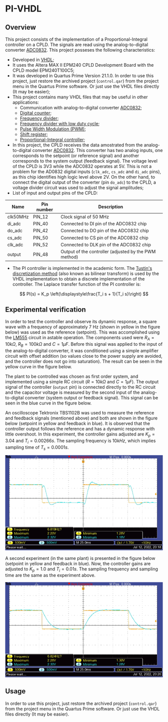 # PI-VHDL

## Overview

This project consists of the implementation of a Proportional-Integral controller on a CPLD. The signals are read using the analog-to-digital converter [ADC0832](https://www.ti.com/product/ADC0832-N). This project posseses the following characteristics:

- Developed in [VHDL](https://en.wikipedia.org/wiki/VHDL);
- It uses the Altera MAX II EPM240 CPLD Development Board with the CPLD model EPM240T100C5;
- It was developed in Quartus Prime Version 21.1.0. In order to use this project, just restore the archived project (`control.qar`) from the project menu in the Quartus Prime software. Or just use the VHDL files directly (It may be easier);
- This project contains many VHDL files that may be useful in other applications:
    - Communication with analog-to-digital converter [ADC0832](./adc0832.vhd);
    - [Digital counter](./counter.vhd);
    - [Frequency divider](./freq_divider.vhd);
    - [Frequency divider with low duty cycle](./freq_divider_low.vhd);
    - [Pulse Width Modulation (PWM)](./pwm.vhd);
    - [Shift register](./shift_register.vhd);
    - [Proportional-Integral controller](./pi_control.vhd);
- In this project, the CPLD receives the data amostrated from the analog-to-digital converter [ADC0832](https://www.ti.com/product/ADC0832-N). This converter has two analog inputs, one corresponds to the setpoint (or reference signal) and another corresponds to the system output (feedback signal). The voltage level of the CPLD is 3V3 while the ADC0832 operates at 5V. This is not a problem for the AD0832 digital inputs (`clk_adc`, `cs_adc` and `di_adc` pins), as this chip identifies high logic level above 2V. On the other hand, to connect the digital output of the converter (pin `do_adc`) to the CPLD, a voltage divider circuit was used to adjust the signal amplitudes;
- List of input and output pins of the CPLD:

| Name        | Pin number  | Description |
| ----------- | ----------- | ----------- |
| clk50MHz    |	PIN_12      | Clock signal of 50 MHz |
| di_adc      |	PIN_40      | Connected to DI pin of the ADC0832 chip |
| do_adc      |	PIN_42      | Connected to DO pin of the ADC0832 chip |
| cs_adc      |	PIN_50      | Connected to CS pin of the ADC0832 chip |
| clk_adc     |	PIN_52      | Connected to DLK pin of the ADC0832 chip |
| output      |	PIN_48      | Output of the controller (adjusted by the PWM method) |

- The PI controller is implemented in the academic form. The [Tustin's discretization method](https://en.wikipedia.org/wiki/Bilinear_transform) (also known as bilinear transform) is used by the VHDL implementation to obtain a discrete implementation of the controller. The Laplace transfer function of the PI controller is:

$$
PI(s) = K_p \left(\displaystyle\frac{T_i s + 1}{T_i s}\right)
$$

## Experimental verification

In order to test the controller and observe its dynamic response, a square wave with a frequency of approximately 7 Hz (shown in yellow in the figure below) was used as the reference (setpoint). This was accomplished using the [LM555](https://www.ti.com/lit/ds/symlink/lm555.pdf) circuit in astable operation. The components used were $R_A = 10k\Omega$, $R_B = 100k\Omega$ and $C = 1 \mu F$. Before this signal was applied to the input of the analog-to-digital converter, it was conditioned using a simple amplifier circuit with offset addition (so values close to the power supply are avoided, and the controller does not go into saturation). The result can be seen in the yellow curve in the figure below.

The plant to be controlled was chosen as first order system, and implemented using a simple RC circuit ($R = 10k\Omega$ and $C = 1 \mu F$). The output signal of the controller (`output` pin) is connected directly to the RC circuit and the capacitor voltage is measured by the second input of the analog-to-digital converter (system output or feedback signal). This signal can be seen in the blue curve in the figure below.

An oscilloscope Tektronix TBS1102B was used to measure the reference and feedback signals (mentioned above) and both are shown in the figure below (setpoint in yellow and feedback in blue). It is observed that the controller output follows the reference and has a dynamic response with little overshoot. In this experiment, the controller gains adjusted are $K_p = 3.04$ and $T_i = 0.00266 s$. The sampling frequency is $10 kHz$, which implies sampling time of $T_s = 0.0001 s$.

![Controller waveforms 1](control1.jpg)

A second experiment (in the same plant) is presented in the figure below (setpoint in yellow and feedback in blue). Now, the controller gains are adjusted to $K_p = 1.0$ and $T_i = 0.01 s$. The sampling frequency and sampling time are the same as the experiment above.

![Controller waveforms 2](control2.jpg)

## Usage

In order to use this project, just restore the archived project (`control.qar`) from the project menu in the Quartus Prime software. Or just use the VHDL files directly (It may be easier).